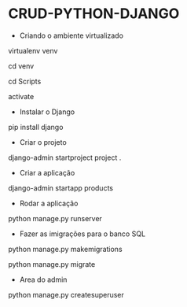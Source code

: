 ﻿# CRUD-PYTHON-DJANGO

* Criando o ambiente virtualizado

virtualenv venv

cd venv

cd Scripts

activate

* Instalar o Django

pip install django

* Criar o projeto

django-admin startproject project .

* Criar a aplicação

django-admin startapp products

* Rodar a aplicação

python manage.py runserver

* Fazer as imigrações para o banco SQL

python manage.py makemigrations

python manage.py migrate

* Area do admin

python manage.py createsuperuser

